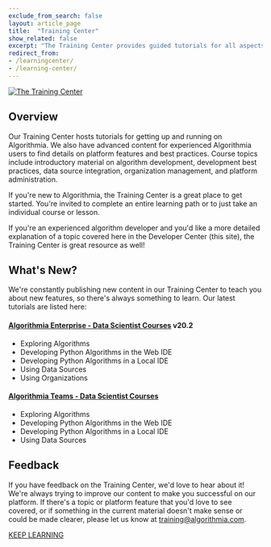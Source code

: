 ```yaml
---
exclude_from_search: false
layout: article_page
title:  "Training Center"
show_related: false
excerpt: "The Training Center provides guided tutorials for all aspects of development on Algorithmia."
redirect_from:
- /learningcenter/
- /learning-center/
---
```


<a href="https://training.algorithmia.com"><img src="{{site.cdnurl}}{{site.baseurl}}/images/post_images/learningcenter/lms_enterprise_wide.png" alt="The Training Center" class="screenshot img-md"></a>

## Overview

Our Training Center hosts tutorials for getting up and running on Algorithmia. We also have advanced content for experienced Algorithmia users to find details on platform features and best practices. Course topics include introductory material on algorithm development, development best practices, data source integration, organization management, and platform administration.

If you're new to Algorithmia, the Training Center is a great place to get started. You're invited to complete an entire learning path or to just take an individual course or lesson.

If you're an experienced algorithm developer and you'd like a more detailed explanation of a topic covered here in the Developer Center (this site), the Training Center is great resource as well!

## What's New?

We're constantly publishing new content in our Training Center to teach you about new features, so there's always something to learn. Our latest tutorials are listed here:

#### [Algorithmia Enterprise - Data Scientist Courses](https://training.algorithmia.com/page/enterprise-20-2-data-scientist) v20.2
* Exploring Algorithms
* Developing Python Algorithms in the Web IDE
* Developing Python Algorithms in a Local IDE
* Using Data Sources
* Using Organizations

#### [Algorithmia Teams - Data Scientist Courses](https://training.algorithmia.com/page/teams-20-2-data-scientist)
* Exploring Algorithms
* Developing Python Algorithms in the Web IDE
* Developing Python Algorithms in a Local IDE
* Using Data Sources

## Feedback
If you have feedback on the Training Center, we'd love to hear about it! We're always trying to improve our content to make you successful on our platform. If there's a topic or platform feature that you'd love to see covered, or if something in the current material doesn't make sense or could be made clearer, please let us know at training@algorithmia.com.

<a href="https://training.algorithmia.com" class="btn btn-default btn-primary"><i class="fa fa-book" aria-hidden="true"></i> KEEP LEARNING</a>
